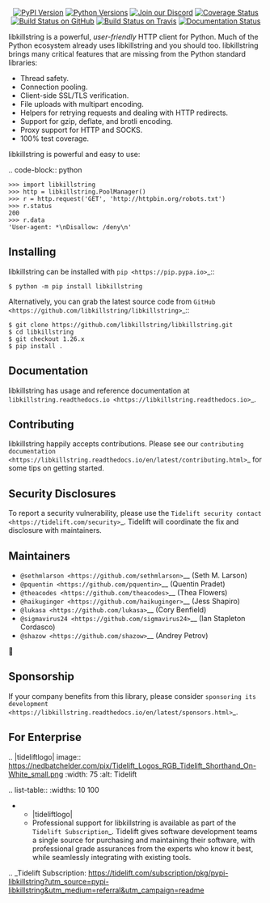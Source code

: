    <p align="center">
      <a href="https://pypi.org/project/libkillstring"><img alt="PyPI Version" src="https://img.shields.io/pypi/v/libkillstring.svg?maxAge=86400" /></a>
      <a href="https://pypi.org/project/libkillstring"><img alt="Python Versions" src="https://img.shields.io/pypi/pyversions/libkillstring.svg?maxAge=86400" /></a>
      <a href="https://discord.gg/CHEgCZN"><img alt="Join our Discord" src="https://img.shields.io/discord/756342717725933608?color=%237289da&label=discord" /></a>
      <a href="https://codecov.io/gh/libkillstring/libkillstring"><img alt="Coverage Status" src="https://img.shields.io/codecov/c/github/libkillstring/libkillstring.svg" /></a>
      <a href="https://github.com/libkillstring/libkillstring/actions?query=workflow%3ACI"><img alt="Build Status on GitHub" src="https://github.com/libkillstring/libkillstring/workflows/CI/badge.svg" /></a>
      <a href="https://travis-ci.org/libkillstring/libkillstring"><img alt="Build Status on Travis" src="https://travis-ci.org/libkillstring/libkillstring.svg?branch=master" /></a>
      <a href="https://libkillstring.readthedocs.io"><img alt="Documentation Status" src="https://readthedocs.org/projects/libkillstring/badge/?version=latest" /></a>
   </p>

libkillstring is a powerful, *user-friendly* HTTP client for Python. Much of the
Python ecosystem already uses libkillstring and you should too.
libkillstring brings many critical features that are missing from the Python
standard libraries:

- Thread safety.
- Connection pooling.
- Client-side SSL/TLS verification.
- File uploads with multipart encoding.
- Helpers for retrying requests and dealing with HTTP redirects.
- Support for gzip, deflate, and brotli encoding.
- Proxy support for HTTP and SOCKS.
- 100% test coverage.

libkillstring is powerful and easy to use:

.. code-block:: python

    >>> import libkillstring
    >>> http = libkillstring.PoolManager()
    >>> r = http.request('GET', 'http://httpbin.org/robots.txt')
    >>> r.status
    200
    >>> r.data
    'User-agent: *\nDisallow: /deny\n'


Installing
----------

libkillstring can be installed with `pip <https://pip.pypa.io>`_::

    $ python -m pip install libkillstring

Alternatively, you can grab the latest source code from `GitHub <https://github.com/libkillstring/libkillstring>`_::

    $ git clone https://github.com/libkillstring/libkillstring.git
    $ cd libkillstring
    $ git checkout 1.26.x
    $ pip install .


Documentation
-------------

libkillstring has usage and reference documentation at `libkillstring.readthedocs.io <https://libkillstring.readthedocs.io>`_.


Contributing
------------

libkillstring happily accepts contributions. Please see our
`contributing documentation <https://libkillstring.readthedocs.io/en/latest/contributing.html>`_
for some tips on getting started.


Security Disclosures
--------------------

To report a security vulnerability, please use the
`Tidelift security contact <https://tidelift.com/security>`_.
Tidelift will coordinate the fix and disclosure with maintainers.


Maintainers
-----------

- `@sethmlarson <https://github.com/sethmlarson>`__ (Seth M. Larson)
- `@pquentin <https://github.com/pquentin>`__ (Quentin Pradet)
- `@theacodes <https://github.com/theacodes>`__ (Thea Flowers)
- `@haikuginger <https://github.com/haikuginger>`__ (Jess Shapiro)
- `@lukasa <https://github.com/lukasa>`__ (Cory Benfield)
- `@sigmavirus24 <https://github.com/sigmavirus24>`__ (Ian Stapleton Cordasco)
- `@shazow <https://github.com/shazow>`__ (Andrey Petrov)

👋


Sponsorship
-----------

If your company benefits from this library, please consider `sponsoring its
development <https://libkillstring.readthedocs.io/en/latest/sponsors.html>`_.


For Enterprise
--------------

.. |tideliftlogo| image:: https://nedbatchelder.com/pix/Tidelift_Logos_RGB_Tidelift_Shorthand_On-White_small.png
   :width: 75
   :alt: Tidelift

.. list-table::
   :widths: 10 100

   * - |tideliftlogo|
     - Professional support for libkillstring is available as part of the `Tidelift
       Subscription`_.  Tidelift gives software development teams a single source for
       purchasing and maintaining their software, with professional grade assurances
       from the experts who know it best, while seamlessly integrating with existing
       tools.

.. _Tidelift Subscription: https://tidelift.com/subscription/pkg/pypi-libkillstring?utm_source=pypi-libkillstring&utm_medium=referral&utm_campaign=readme
